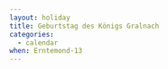 ```yaml
---
layout: holiday
title: Geburtstag des Königs Gralnach
categories:
  - calendar
when: Erntemond-13
---
```


